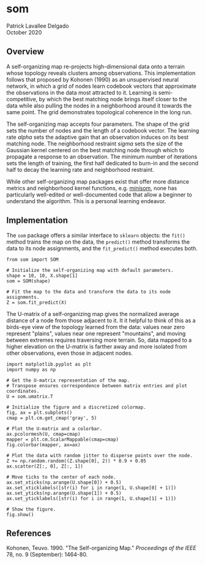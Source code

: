 # som
Patrick Lavallee Delgado \
October 2020

## Overview

A self-organizing map re-projects high-dimensional data onto a terrain whose topology reveals clusters among observations. This implementation follows that proposed by Kohonen (1990) as an unsupervised neural network, in which a grid of nodes learn codebook vectors that approximate the observations in the data most attracted to it. Learning is semi-competitive, by which the best matching node brings itself closer to the data while also pulling the nodes in a neighborhood around it towards the same point. The grid demonstrates topological coherence in the long run.

The self-organizing map accepts four parameters. The shape of the grid sets the number of nodes and the length of a codebook vector. The learning rate *alpha* sets the adaptive gain that an observation induces on its best matching node. The neighborhood restraint *sigma* sets the size of the Gaussian kernel centered on the best matching node through which to propagate a response to an observation. The minimum number of iterations sets the length of training, the first half dedicated to burn-in and the second half to decay the learning rate and neighborhood restraint.

While other self-organizing map packages exist that offer more distance metrics and neighborhood kernel functions, e.g. [minisom](https://github.com/JustGlowing/minisom), none has particularly well-edited or well-documented code that allow a beginner to understand the algorithm. This is a personal learning endeavor.

## Implementation

The `som` package offers a similar interface to `sklearn` objects: the `fit()` method trains the map on the data, the `predict()` method transforms the data to its node assignments, and the `fit_predict()` method executes both.

```
from som import SOM

# Initialize the self-organizing map with default parameters.
shape = 10, 10, X.shape[1]
som = SOM(shape)

# Fit the map to the data and transform the data to its node assignments.
Z = som.fit_predict(X)
```

The U-matrix of a self-organizing map gives the normalized average distance of a node from those adjacent to it. It it helpful to think of this as a birds-eye view of the topology learned from the data: values near zero represent "plains", values near one represent "mountains", and moving between extremes requires traversing more terrain. So, data mapped to a higher elevation on the U-matrix is farther away and more isolated from other observations, even those in adjacent nodes.

```
import matplotlib.pyplot as plt
import numpy as np

# Get the U-matrix representation of the map.
# Transpose ensures correspondence between matrix entries and plot coordinates.
U = som.umatrix.T

# Initialize the figure and a discretized colormap.
fig, ax = plt.subplots()
cmap = plt.cm.get_cmap('gray', 5)

# Plot the U-matrix and a colorbar.
ax.pcolormesh(U, cmap=cmap)
mapper = plt.cm.ScalarMappable(cmap=cmap)
fig.colorbar(mapper, ax=ax)

# Plot the data with random jitter to disperse points over the node.
Z += np.random.random((Z.shape[0], 2)) * 0.9 + 0.05
ax.scatter(Z[:, 0], Z[:, 1])

# Move ticks to the center of each node.
ax.set_xticks(np.arange(U.shape[0]) + 0.5)
ax.set_xticklabels([str(i) for i in range(1, U.shape[0] + 1)])
ax.set_yticks(np.arange(U.shape[1]) + 0.5)
ax.set_yticklabels([str(i) for i in range(1, U.shape[1] + 1)])

# Show the figure.
fig.show()
```

## References

Kohonen, Teuvo. 1990. "The Self-organizing Map." *Proceedings of the IEEE* 78, no. 9 (September): 1464-80.

